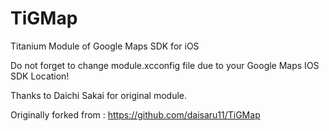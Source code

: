 TiGMap
======

Titanium Module of Google Maps SDK for iOS

Do not forget to change module.xcconfig file due to your Google Maps IOS SDK Location!

Thanks to Daichi Sakai for original module.

Originally forked from : https://github.com/daisaru11/TiGMap
